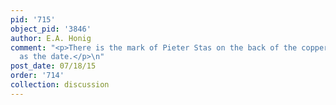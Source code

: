 ```yaml
---
pid: '715'
object_pid: '3846'
author: E.A. Honig
comment: "<p>There is the mark of Pieter Stas on the back of the copper panel as well
  as the date.</p>\n"
post_date: 07/18/15
order: '714'
collection: discussion
---
```

